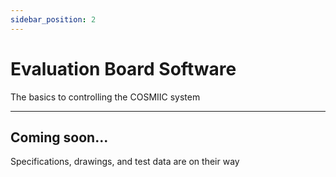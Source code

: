 ```yaml
---
sidebar_position: 2
---
```


# Evaluation Board Software

The basics to controlling the COSMIIC system

---

## Coming soon...

Specifications, drawings, and test data are on their way